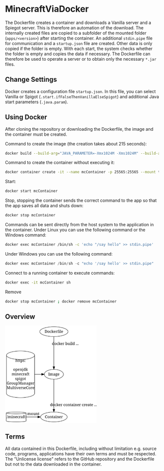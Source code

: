# MinecraftViaDocker

The Dockerfile creates a container and downloads a Vanilla server and a Spiegot server. This is therefore an automation of the download. The internally created files are copied to a subfolder of the mounted folder (`apps/<version>`) after starting the container. An additional `stdin.pipe` file for communication and a `startup.json` file are created. Other data is only copied if the folder is empty. With each start, the system checks whether the folder is empty and copies the data if necessary. The Dockerfile can therefore be used to operate a server or to obtain only the necessary `*.jar` files.

## Change Settings

Docker creates a configuration file `startup.json`. In this file, you can select Vanilla or Spigot (`.start.ifFalseThenVanillaElseSpigot`) and additional Java start parameters (`.java.param`).

## Using Docker

After cloning the repository or downloading the Dockerfile, the image and the container must be created.

Command to create the image (the creation takes about 215 seconds):

```sh
docker build --build-arg="JAVA_PARAMETER=-Xmx1024M -Xms1024M" --build-arg="START_SPIGOT=false" -t minecraft_via_docker:1.20.4 .
```

Command to create the container without executing it:

```sh
docker container create -it --name mcContainer -p 25565:25565 --mount type=bind,source="$(pwd)"/minecraft,target=/minecraft --env EULA=true minecraft_via_docker:1.20.4 sh
```

Start:

```sh
docker start mcContainer
```

Stop, stopping the container sends the correct command to the app so that the app saves all data and shuts down:

```sh
docker stop mcContainer
```

Commands can be sent directly from the host system to the application in the container.
Under Linux you can use the following command or the Windows command:

```sh
docker exec mcContainer /bin/sh -c 'echo "/say hello" >> stdin.pipe'
```

Under Windows you can use the following command:

```ps1
docker exec mcContainer /bin/sh -c "echo '/say hello' >> stdin.pipe"
```

Connect to a running container to execute commands:

```sh
docker exec -it mcContainer sh
```

Remove

```sh
docker stop mcContainer ; docker remove mcContainer
```

## Overview

<img src="readmeMisc/overview.jpg" width="300" alt="">

<!--
digraph G {
  Dockerfile -> Image[label="docker build ..."];
  http[shape=cylinder,label="https:\n\nopenjdk\nminecraft\nspigot\nGroupManager\nMultiverseCore"];
  http -> Image;
  { rank=same; http; Image }
  Image -> Container[label="docker container create ..."];
  minecraft[shape=cylinder,label="/minecraft"];
  minecraft -> Container[label="mount"];
  { rank=same; minecraft; Container }
}
-->

## Terms

All data contained in this Dockerfile, including without limitation e.g. source code, programs, applications have their own terms and must be respected. The "Unlicense license" refers to the GitHub repository and the Dockerfile but not to the data downloaded in the container.
